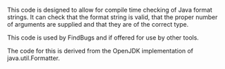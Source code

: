 This code is designed to allow for compile time checking of Java format strings. It can check that the format string is valid, that the proper number of arguments are supplied and that they are of the correct type.

This code is used by FindBugs and if offered for use by other tools.

The code for this is derived from the OpenJDK implementation of java.util.Formatter.